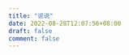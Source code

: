 ```yaml
---
title: "说说"
date: 2022-08-28T12:07:56+08:00
draft: false
comment: false
---
```

<!-- 引用 artitalk -->

<script type="text/javascript" src="https://unpkg.com/artitalk"></script>

<!-- 存放说说的容器 -->

<div id="artitalk_main"></div>
<script>
new Artitalk({
    appId: 'H5pU3QETsLbYLkqlfnyorODT-MdYXbMMI', // Your LeanCloud appId
    appKey: 'pnp2YDSEGbfnNsN6HASSMl50', // Your LeanCloud appKey
    serverURL: 'artitalk.penginman.com'
})
</script>
